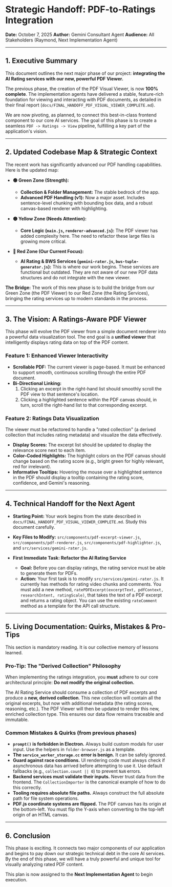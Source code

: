 # Strategic Handoff: PDF-to-Ratings Integration

**Date:** October 7, 2025
**Author:** Gemini Consultant Agent
**Audience:** All Stakeholders (Raymond, Next Implementation Agent)

---

## 1. Executive Summary

This document outlines the next major phase of our project: **integrating the AI Rating services with our new, powerful PDF Viewer.**

The previous phase, the creation of the PDF Visual Viewer, is now **100% complete**. The implementation agents have delivered a stable, feature-rich foundation for viewing and interacting with PDF documents, as detailed in their final report (`docs/FINAL_HANDOFF_PDF_VISUAL_VIEWER_COMPLETE.md`).

We are now pivoting, as planned, to connect this best-in-class frontend component to our core AI services. The goal of this phase is to create a seamless `PDF -> Ratings -> View` pipeline, fulfilling a key part of the application's vision.

---

## 2. Updated Codebase Map & Strategic Context

The recent work has significantly advanced our PDF handling capabilities. Here is the updated map:

-   **🟢 Green Zone (Strength):**
    -   **Collection & Folder Management:** The stable bedrock of the app.
    -   **Advanced PDF Handling (v1):** Now a major asset. Includes sentence-level chunking with bounding box data, and a robust canvas-based renderer with highlighting.

-   **🟡 Yellow Zone (Needs Attention):**
    -   **Core Logic (`main.js`, `renderer-advanced.js`):** The PDF viewer has added complexity here. The need to refactor these large files is growing more critical.

-   **🔴 Red Zone (Our Current Focus):**
    -   **AI Rating & BWS Services (`gemini-rater.js`, `bws-tuple-generator.js`):** This is where our work begins. These services are functional but outdated. They are not aware of our new PDF data structures and do not integrate with the new viewer.

**The Bridge:** The work of this new phase is to build the bridge from our Green Zone (the PDF Viewer) to our Red Zone (the Rating Services), bringing the rating services up to modern standards in the process.

---

## 3. The Vision: A Ratings-Aware PDF Viewer

This phase will evolve the PDF viewer from a simple document renderer into a powerful data visualization tool. The end goal is a **unified viewer** that intelligently displays rating data on top of the PDF content.

### Feature 1: Enhanced Viewer Interactivity

-   **Scrollable PDF:** The current viewer is page-based. It must be enhanced to support smooth, continuous scrolling through the entire PDF document.
-   **Bi-Directional Linking:**
    1.  Clicking an excerpt in the right-hand list should smoothly scroll the PDF view to that sentence's location.
    2.  Clicking a highlighted sentence within the PDF canvas should, in turn, scroll the right-hand list to that corresponding excerpt.

### Feature 2: Ratings Data Visualization

The viewer must be refactored to handle a "rated collection" (a derived collection that includes rating metadata) and visualize the data effectively.

-   **Display Scores:** The excerpt list should be updated to display the relevance score next to each item.
-   **Color-Coded Highlights:** The highlight colors on the PDF canvas should change based on the rating score (e.g., bright green for highly relevant, red for irrelevant).
-   **Informative Tooltips:** Hovering the mouse over a highlighted sentence in the PDF should display a tooltip containing the rating score, confidence, and Gemini's reasoning.

---

## 4. Technical Handoff for the Next Agent

-   **Starting Point:** Your work begins from the state described in `docs/FINAL_HANDOFF_PDF_VISUAL_VIEWER_COMPLETE.md`. Study this document carefully.
-   **Key Files to Modify:** `src/components/pdf-excerpt-viewer.js`, `src/components/pdf-renderer.js`, `src/components/pdf-highlighter.js`, and `src/services/gemini-rater.js`.

-   **First Immediate Task: Refactor the AI Rating Service**
    -   **Goal:** Before you can display ratings, the rating service must be able to generate them for PDFs.
    -   **Action:** Your first task is to modify `src/services/gemini-rater.js`. It currently has methods for rating video chunks and comments. You must add a new method, `ratePDFExcerpt(excerptText, pdfContext, researchIntent, ratingScale)`, that takes the text of a PDF excerpt and returns a rating object. You can use the existing `rateComment` method as a template for the API call structure.

---

## 5. Living Documentation: Quirks, Mistakes & Pro-Tips

This section is mandatory reading. It is our collective memory of lessons learned.

### Pro-Tip: The "Derived Collection" Philosophy

When implementing the ratings integration, you **must** adhere to our core architectural principle: **Do not modify the original collection.**

The AI Rating Service should consume a collection of PDF excerpts and produce a **new, derived collection**. This new collection will contain all the original excerpts, but now with additional metadata (the rating scores, reasoning, etc.). The PDF Viewer will then be updated to render this new, enriched collection type. This ensures our data flow remains traceable and immutable.

### Common Mistakes & Quirks (from previous phases)

-   **`prompt()` is forbidden in Electron.** Always build custom modals for user input. Use the helpers in `folder-browser.js` as a template.
-   **The `service_worker_storage.cc` error is benign.** It can be safely ignored.
-   **Guard against race conditions.** UI rendering code must always check if asynchronous data has arrived before attempting to use it. Use default fallbacks (e.g., `collection.count || 0`) to prevent `NaN` errors.
-   **Backend services must validate their inputs.** Never trust data from the frontend. The `CollectionImporter` is the canonical example of how to do this correctly.
-   **Tooling requires absolute file paths.** Always construct the full absolute path for file system operations.
-   **PDF.js coordinate systems are flipped.** The PDF canvas has its origin at the bottom-left. You must flip the Y-axis when converting to the top-left origin of an HTML canvas.

---

## 6. Conclusion

This phase is exciting. It connects two major components of our application and begins to pay down our strategic technical debt in the core AI services. By the end of this phase, we will have a truly powerful and unique tool for visually analyzing rated PDF content.

This plan is now assigned to the **Next Implementation Agent** to begin execution.
